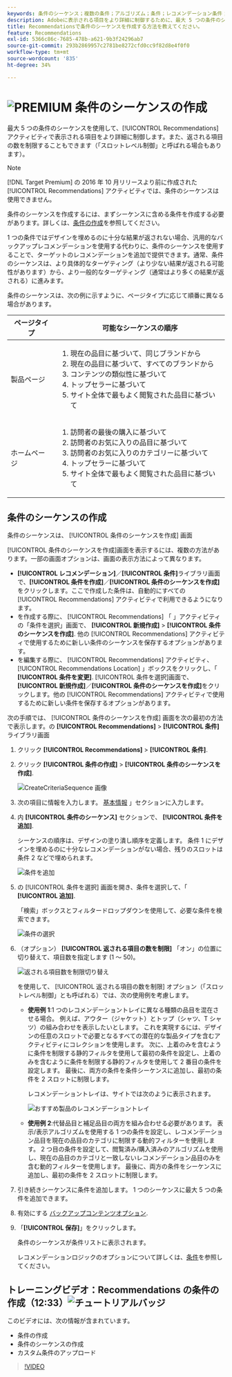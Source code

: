 ```yaml
---
keywords: 条件のシーケンス；複数の条件；アルゴリズム；条件；レコメンデーション条件；シーケンス；返される項目の制限数；スロットレベル制御；スロット
description: Adobeに表示される項目をより詳細に制御するために、最大 5 つの条件のシーケンスを設定する方法を説明します [!DNL Target] Recommendationsアクティビティ。
title: Recommendationsで条件のシーケンスを作成する方法を教えてください。
feature: Recommendations
exl-id: 5366c86c-7685-478b-a621-9b3f24296ab7
source-git-commit: 293b2869957c2781be8272cfd0cc9f82d8e4f0f0
workflow-type: tm+mt
source-wordcount: '835'
ht-degree: 34%

---
```


# ![PREMIUM](/help/main/assets/premium.png) 条件のシーケンスの作成

最大 5 つの条件のシーケンスを使用して、[!UICONTROL Recommendations] アクティビティで表示される項目をより詳細に制御します。また、返される項目の数を制限することもできます（「スロットレベル制御」と呼ばれる場合もあります）。

>[!NOTE]
>
>[!DNL Target Premium] の 2016 年 10 月リリースより前に作成された [!UICONTROL Recommendations] アクティビティでは、条件のシーケンスは使用できません。

条件のシーケンスを作成するには、まずシーケンスに含める条件を作成する必要があります。詳しくは、[条件の作成](/help/main/c-recommendations/c-algorithms/create-new-algorithm.md)を参照してください。

1 つの条件ではデザインを埋めるのに十分な結果が返されない場合、汎用的なバックアップレコメンデーションを使用する代わりに、条件のシーケンスを使用することで、ターゲットのレコメンデーションを追加で提供できます。通常、条件のシーケンスは、より具体的なターゲティング（より少ない結果が返される可能性があります）から、より一般的なターゲティング（通常はより多くの結果が返される）に進みます。

条件のシーケンスは、次の例に示すように、ページタイプに応じて順番に異なる場合があります。

| ページタイプ | 可能なシーケンスの順序 |
| --- | --- |
| 製品ページ | <ol><li>現在の品目に基づいて、同じブランドから</li><li>現在の品目に基づいて、すべてのブランドから</li><li>コンテンツの類似性に基づいて</li><li>トップセラーに基づいて</li><li>サイト全体で最もよく閲覧された品目に基づいて</li></ol> |
| ホームページ | <ol><li>訪問者の最後の購入に基づいて </li><li>訪問者のお気に入りの品目に基づいて</li><li>訪問者のお気に入りのカテゴリーに基づいて</li><li>トップセラーに基づいて</li><li>サイト全体で最もよく閲覧された品目に基づいて</li></ol> |

## 条件のシーケンスの作成

条件のシーケンスは、 [!UICONTROL 条件のシーケンスを作成] 画面

[!UICONTROL 条件のシーケンスを作成]画面を表示するには、複数の方法があります。一部の画面オプションは、画面の表示方法によって異なります。

* **[!UICONTROL レコメンデーション]**／**[!UICONTROL 条件]**&#x200B;ライブラリ画面で、**[!UICONTROL 条件を作成]**／**[!UICONTROL 条件のシーケンスを作成]**&#x200B;をクリックします。ここで作成した条件は、自動的にすべての [!UICONTROL Recommendations] アクティビティで利用できるようになります。
* を作成する際に、 [!UICONTROL Recommendations] 「 」アクティビティの「条件を選択」画面で、 **[!UICONTROL 新規作成]** > **[!UICONTROL 条件のシーケンスを作成]**. 他の [!UICONTROL Recommendations] アクティビティで使用するために新しい条件のシーケンスを保存するオプションがあります。
* を編集する際に、 [!UICONTROL Recommendations] アクティビティ、 [!UICONTROL Recommendations Location] 」ボックスをクリックし、「 **[!UICONTROL 条件を変更]**. [!UICONTROL 条件を選択]画面で、**[!UICONTROL 新規作成]**／**[!UICONTROL 条件のシーケンスを作成]**&#x200B;をクリックします。他の [!UICONTROL Recommendations] アクティビティで使用するために新しい条件を保存するオプションがあります。

次の手順では、 [!UICONTROL 条件のシーケンスを作成] 画面を次の最初の方法で表示します。の **[!UICONTROL Recommendations]** > **[!UICONTROL 条件]** ライブラリ画面

1. クリック **[!UICONTROL Recommendations]** > **[!UICONTROL 条件]**.

1. クリック **[!UICONTROL 条件の作成]** > **[!UICONTROL 条件のシーケンスを作成]**.

   ![CreateCriteriaSequence 画像](assets/CreateCriteriaSequence.png)

1. 次の項目に情報を入力します。 [基本情報](/help/main/c-recommendations/c-algorithms/create-new-algorithm.md#info) 」セクションに入力します。

1. 内 **[!UICONTROL 条件のシーケンス]** セクションで、 **[!UICONTROL 条件を追加]**.

   シーケンスの順序は、デザインの塗り潰し順序を定義します。 条件 1 にデザインを埋めるのに十分なレコメンデーションがない場合、残りのスロットは条件 2 などで埋められます。

   ![条件を追加](/help/main/c-recommendations/c-algorithms/assets/add-criteria.png)

1. の [!UICONTROL 条件を選択] 画面を開き、条件を選択して、「 **[!UICONTROL 追加]**.

   「検索」ボックスとフィルタードロップダウンを使用して、必要な条件を検索できます。

   ![条件の選択](/help/main/c-recommendations/c-algorithms/assets/select-criteria.png)

1. （オプション） **[!UICONTROL 返される項目の数を制限]** 「オン」の位置に切り替えて、項目数を指定します (1 ～ 50)。

   ![返される項目数を制限切り替え](/help/main/c-recommendations/c-algorithms/assets/limit-number.png)

   を使用して、 [!UICONTROL 返される項目の数を制限] オプション（「スロットレベル制御」とも呼ばれる）では、次の使用例を考慮します。

   * **使用例 1**:1 つのレコメンデーショントレイに異なる種類の品目を混在させる場合。 例えば、アウター（ジャケット）とトップ（シャツ、T シャツ）の組み合わせを表示したいとします。 これを実現するには、デザインの任意のスロットで必要となるすべての潜在的な製品タイプを含むアクティビティにコレクションを使用します。 次に、上着のみを含むように条件を制限する静的フィルタを使用して最初の条件を設定し、上着のみを含むように条件を制限する静的フィルタを使用して 2 番目の条件を設定します。 最後に、両方の条件を条件シーケンスに追加し、最初の条件を 2 スロットに制限します。

      レコメンデーショントレイは、サイトでは次のように表示されます。

      ![おすすめ製品のレコメンデーショントレイ](/help/main/c-recommendations/c-algorithms/assets/featured-products.png)

   * **使用例 2**:代替品目と補足品目の両方を組み合わせる必要があります。 表示/表示アルゴリズムを使用する 1 つの条件を設定し、レコメンデーション品目を現在の品目のカテゴリに制限する動的フィルターを使用します。 2 つ目の条件を設定して、閲覧済み/購入済みのアルゴリズムを使用し、現在の品目のカテゴリと一致しないレコメンデーション品目のみを含む動的フィルターを使用します。 最後に、両方の条件をシーケンスに追加し、最初の条件を 2 スロットに制限します。

1. 引き続きシーケンスに条件を追加します。 1 つのシーケンスに最大 5 つの条件を追加できます。

1. 有効にする [バックアップコンテンツオプション](/help/main/c-recommendations/c-algorithms/create-new-algorithm.md#content).

1. 「**[!UICONTROL 保存]**」をクリックします。

   条件のシーケンスが条件リストに表示されます。

   レコメンデーションロジックのオプションについて詳しくは、[条件](/help/main/c-recommendations/c-algorithms/algorithms.md)を参照してください。

## トレーニングビデオ：Recommendations の条件の作成（12:33）![チュートリアルバッジ](/help/main/assets/tutorial.png)

このビデオには、次の情報が含まれています。

* 条件の作成
* 条件のシーケンスの作成
* カスタム条件のアップロード

>[!VIDEO](https://video.tv.adobe.com/v/27694?quality=12)
